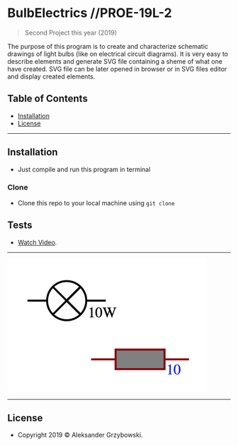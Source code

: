 # BulbElectrics //PROE-19L-2

> Second Project this year (2019)

The purpose of this program is to create and characterize schematic drawings of light bulbs (like on electrical circuit diagrams).
It is very easy to describe elements and generate SVG file containing a sheme of what one have created.
SVG file can be later opened in browser or in SVG files editor and display created elements.

## Table of Contents

- [Installation](#installation)
- [License](#license)

---

## Installation

- Just compile and run this program in terminal

### Clone

- Clone this repo to your local machine using `git clone`

## Tests

- <a href="https://youtu.be/kqr-6qE_7JU">Watch Video</a>.

---

[![Watch the video](https://raw.githubusercontent.com/AleXand3rG/BulbElectrics/master/resources/project_pic.jpg?token=ALSJRSXCGIS3WUPXOK2PSVC6NA2QE)](https://youtu.be/kqr-6qE_7JU)

---

## License

- Copyright 2019 © Aleksander Grzybowski.
